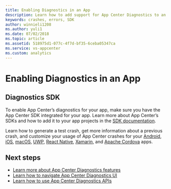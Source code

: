 ```yaml
---
title: Enabling Diagnostics in an App
description: Learn how to add support for App Center Diagnostics to an app
keywords: crashes, errors, SDK
author: winnieli1208
ms.author: yuli1
ms.date: 07/02/2018
ms.topic: article
ms.assetid: 518975d1-077c-4f7d-bf35-6ceba05347ca
ms.service: vs-appcenter
ms.custom: analytics 
---
```


# Enabling Diagnostics in an App

## Diagnostics SDK

To enable App Center’s diagnostics for your app, make sure you have the App Center SDK integrated for your app. Learn more about App Center’s SDKs and how to add it to your app projects in the [SDK documentation](~/sdk/index.md).

Learn how to generate a test crash, get more information about a previous crash, and customize your usage of App Center crashes for your [Android](~/sdk/crashes/android.md), [iOS](~/sdk/crashes/ios.md), [macOS](~/sdk/crashes/macos.md), [UWP](~/sdk/crashes/uwp.md), [React Native](~/sdk/crashes/react-native), [Xamarin](~/sdk/crashes/xamarin.md), and [Apache Cordova](~/sdk/crashes/cordova.md) apps.  

## Next steps

- [Learn more about App Center Diagnostics features](~/diagnostics/features.md)
- [Learn how to navigate App Center Diagnostics UI](~/diagnostics/using-the-diagnostics-UI.md)
- [Learn how to use App Center Diagnostics APIs](~/diagnostics/using-the-diagnostics-API.md)
